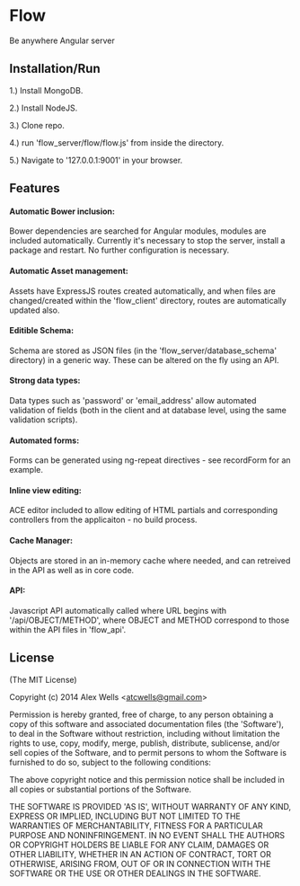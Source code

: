 # Flow

Be anywhere Angular server

## Installation/Run

1.) Install MongoDB.

2.) Install NodeJS.

3.) Clone repo.

4.) run 'flow_server/flow/flow.js' from inside the directory.

5.) Navigate to '127.0.0.1:9001' in your browser.

## Features

#### Automatic Bower inclusion:
Bower dependencies are searched for Angular modules, modules are included automatically. Currently it's necessary to stop the server, install a package and restart. No further configuration is necessary.

#### Automatic Asset management:
Assets have ExpressJS routes created automatically, and when files are changed/created within the 'flow_client' directory, routes are automatically updated also.

#### Editible Schema:
Schema are stored as JSON files (in the 'flow_server/database_schema' directory) in a generic way. These can be altered on the fly using an API.

#### Strong data types:
Data types such as 'password' or 'email_address' allow automated validation of fields (both in the client and at database level, using the same validation scripts).

#### Automated forms:
Forms can be generated using ng-repeat directives - see recordForm for an example.

#### Inline view editing:
ACE editor included to allow editing of HTML partials and corresponding controllers from the applicaiton - no build process.

#### Cache Manager:
Objects are stored in an in-memory cache where needed, and can retreived in the API as well as in core code.

#### API:
Javascript API automatically called where URL begins with '/api/OBJECT/METHOD', where OBJECT and METHOD correspond to those within the API files in 'flow_api'.

## License

(The MIT License)

Copyright (c) 2014 Alex Wells &lt;atcwells@gmail.com&gt;

Permission is hereby granted, free of charge, to any person obtaining
a copy of this software and associated documentation files (the
'Software'), to deal in the Software without restriction, including
without limitation the rights to use, copy, modify, merge, publish,
distribute, sublicense, and/or sell copies of the Software, and to
permit persons to whom the Software is furnished to do so, subject to
the following conditions:

The above copyright notice and this permission notice shall be
included in all copies or substantial portions of the Software.

THE SOFTWARE IS PROVIDED 'AS IS', WITHOUT WARRANTY OF ANY KIND,
EXPRESS OR IMPLIED, INCLUDING BUT NOT LIMITED TO THE WARRANTIES OF
MERCHANTABILITY, FITNESS FOR A PARTICULAR PURPOSE AND NONINFRINGEMENT.
IN NO EVENT SHALL THE AUTHORS OR COPYRIGHT HOLDERS BE LIABLE FOR ANY
CLAIM, DAMAGES OR OTHER LIABILITY, WHETHER IN AN ACTION OF CONTRACT,
TORT OR OTHERWISE, ARISING FROM, OUT OF OR IN CONNECTION WITH THE
SOFTWARE OR THE USE OR OTHER DEALINGS IN THE SOFTWARE.
